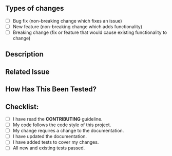 <!--- Provide a general summary of your changes in the Title above -->

## Types of changes

<!--- What types of changes does your code introduce? Put an `x` in all the boxes that apply: -->

- [ ] Bug fix (non-breaking change which fixes an issue)
- [ ] New feature (non-breaking change which adds functionality)
- [ ] Breaking change (fix or feature that would cause existing functionality to change)

## Description

<!--- Describe the changes that your pull request is making -->

## Related Issue

<!--- This project mainly accepts pull requests related to open issues -->
<!--- If suggesting a new feature or change, please discuss it in an issue first -->
<!--- If fixing a bug, there should be an issue describing it with steps to reproduce -->
<!--- Please link to the issue here: -->

## How Has This Been Tested?

<!--- Please describe how you tested your changes. -->
<!--- Include details of your testing environment, and the tests you ran to -->
<!--- see how your change affects other areas of the code, etc. -->

## Checklist:

<!--- Go over all the following points, and put an `x` in all the boxes that apply. -->
<!--- If you're unsure about any of these, don't hesitate to ask. We're here to help! -->

- [ ] I have read the **CONTRIBUTING** guideline.
- [ ] My code follows the code style of this project.
- [ ] My change requires a change to the documentation.
- [ ] I have updated the documentation.
- [ ] I have added tests to cover my changes.
- [ ] All new and existing tests passed.
